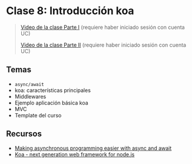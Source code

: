 # Clase 8: Introducción koa

> [Video de la clase Parte I](https://drive.google.com/file/d/15oc1Egcb5jBRDED2f8qaDYKeupGkzkvx/view?usp=sharing) (requiere haber iniciado sesión con cuenta UC)
>
> [Video de la clase Parte II](https://drive.google.com/file/d/1faoRWh-ITvGD3qEnSlKXlwwnUr8qXSBt/view?usp=sharing) (requiere haber iniciado sesión con cuenta UC)

## Temas
- `async/await`
- koa: características principales
- Middlewares
- Ejemplo aplicación básica koa
- MVC
- Template del curso

## Recursos

- [Making asynchronous programming easier with async and await](https://developer.mozilla.org/en-US/docs/Learn/JavaScript/Asynchronous/Async_await)
- [Koa - next generation web framework for node.js](https://koajs.com/)
